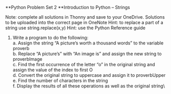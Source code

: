 **Python Problem Set 2
**Introduction to Python – Strings

Note: complete all solutions in Thonny and save to your OneDrive. Solutions to be uploaded into the correct page in OneNote
Hint: to replace a part of a string use string.replace(x,y)
Hint: use the Python Reference guide

1.	Write a program to do the following:\
a.	Assign the string “A picture’s worth a thousand words” to the variable proverb\
b.	Replace “A picture’s” with “An image is” and assign the new string to proverbImage\
c.	Find the first occurrence of the letter “o” in the original string and assign the value of the index to first O\
d.	Convert the original string to uppercase and assign it to proverbUpper\
e.	Find the number of characters in the string\
f.	Display the results of all these operations as well as the original string\
